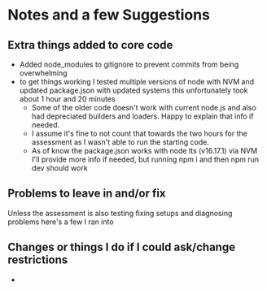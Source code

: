 # Notes and a few Suggestions

## Extra things added to core code

- Added node_modules to gitignore to prevent commits from being overwhelming
- to get things working I tested multiple versions of node with NVM and updated package.json with updated systems this unfortunately took about 1 hour and 20 minutes
  - Some of the older code doesn't work with current node.js and also had depreciated builders and loaders. Happy to explain that info if needed.
  - I assume it's fine to not count that towards the two hours for the assessment as I wasn't able to run the starting code.
  - As of know the package.json works with node lts (v16.17.1) via NVM I'll provide more info if needed, but running npm i and then npm run dev should work

## Problems to leave in and/or fix
Unless the assessment is also testing fixing setups and diagnosing problems here's a few I ran into

## Changes or things I do if I could ask/change restrictions

- 